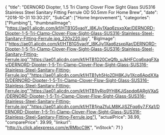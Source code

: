 {
	"title": "DERNORD Diopter, 1.5  Tri Clamp Clover Flow Sight Glass SUS316 Stainless Steel Sanitary Fitting Ferrule OD 50.5mm For Home Brew",
	"date": "2018-10-31 10:30:20",
	"SubCat": ["Home Improvement"],
	"categories": ["Plumbing"],
	"thumbnailImage": "https://ae01.alicdn.com/kf/HTB1G5vaoY_I8KJjy1Xaq6zsxpXar/DERNORD-Diopter-1-5-Tri-Clamp-Clover-Flow-Sight-Glass-SUS316-Stainless-Steel-Sanitary-Fitting-Ferrule.jpg_220x220.jpg",
	"BigImage": ["https://ae01.alicdn.com/kf/HTB1G5vaoY_I8KJjy1Xaq6zsxpXar/DERNORD-Diopter-1-5-Tri-Clamp-Clover-Flow-Sight-Glass-SUS316-Stainless-Steel-Sanitary-Fitting-Ferrule.jpg","https://ae01.alicdn.com/kf/HTB1D20CeQfb_uJkHFCcq6xagFXav/DERNORD-Diopter-1-5-Tri-Clamp-Clover-Flow-Sight-Glass-SUS316-Stainless-Steel-Sanitary-Fitting-Ferrule.jpg","https://ae01.alicdn.com/kf/HTB1yh5Ho2DH8KJjy1Xcq6ApdXXaD/DERNORD-Diopter-1-5-Tri-Clamp-Clover-Flow-Sight-Glass-SUS316-Stainless-Steel-Sanitary-Fitting-Ferrule.jpg","https://ae01.alicdn.com/kf/HTB1lyRio9YH8KJjSspdq6ARgVXaS/DERNORD-Diopter-1-5-Tri-Clamp-Clover-Flow-Sight-Glass-SUS316-Stainless-Steel-Sanitary-Fitting-Ferrule.jpg","https://ae01.alicdn.com/kf/HTB1jnaZfuLM8KJjSZFqq6y7.FXa1/DERNORD-Diopter-1-5-Tri-Clamp-Clover-Flow-Sight-Glass-SUS316-Stainless-Steel-Sanitary-Fitting-Ferrule.jpg"],
	"actualPrice": 38.99,
	"comparePrice": 39.99,
	"linkurl": "http://s.click.aliexpress.com/e/RMbcC9K",
	"inStock": 71
}
